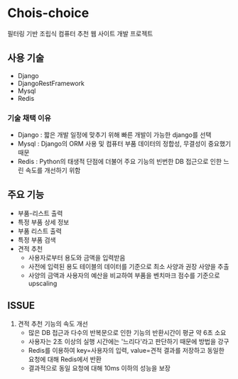 # Chois-choice
필터링 기반 조립식 컴퓨터 추천 웹 사이트 개발 프로젝트

## 사용 기술
- Django
- DjangoRestFramework
- Mysql
- Redis
### 기술 채택 이유
 - Django : 짧은 개발 일정에 맞추기 위해 빠른 개발이 가능한 django를 선택
 - Mysql : Django의 ORM 사용 및 컴퓨터 부품 데이터의 정합성, 무결성이 중요했기 때문
 - Redis : Python의 태생적 단점에 더불어 주요 기능의 빈번한 DB 접근으로 인한 느린 속도를 개선하기 위함

## 주요 기능
* 부품-리스트 출력
* 특정 부품 상세 정보
* 부품 리스트 출력
* 특정 부품 검색
* 견적 추천
  - 사용자로부터 용도와 금액을 입력받음
  - 사전에 입력된 용도 테이블의 데이터를 기준으로 최소 사양과 권장 사양을 추출
  - 사양의 금액과 사용자의 예산을 비교하여 부품을 벤치마크 점수를 기준으로 upscaling
 
 ## ISSUE
 1. 견적 추천 기능의 속도 개선
    - 많은 DB 접근과 다수의 반복문으로 인한 기능의 반환시간이 평균 약 6초 소요
    - 사용자는 2초 이상의 실행 시간에는 '느리다'라고 판단하기 때문에 방법을 강구
    - Redis를 이용하여 key=사용자의 입력, value=견적 결과를 저장하고 동일한 요청에 대해 Redis에서 반환
    - 결과적으로 동일 요청에 대해 10ms 이하의 성능을 보장
